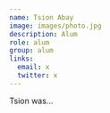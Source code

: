 ```yaml
---
name: Tsion Abay
image: images/photo.jpg
description: Alum
role: alum
group: alum
links:
  email: x
  twitter: x
---
```


Tsion was...